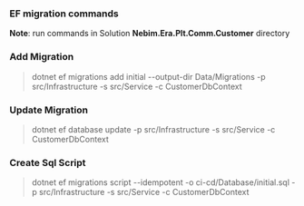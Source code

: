 ### EF migration commands

**Note**: run commands in Solution  **Nebim.Era.Plt.Comm.Customer** directory

### Add Migration

> dotnet ef migrations add initial --output-dir Data/Migrations -p src/Infrastructure -s src/Service -c CustomerDbContext

### Update Migration

> dotnet ef database update -p src/Infrastructure -s src/Service -c CustomerDbContext

### Create Sql Script

> dotnet ef migrations script --idempotent -o ci-cd/Database/initial.sql -p src/Infrastructure -s src/Service -c CustomerDbContext
